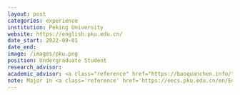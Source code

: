 ```yaml
---
layout: post
categories: experience
institution: Peking University
website: https://english.pku.edu.cn/
date_start: 2022-09-01
date_end: 
image: /images/pku.png
position: Undergraduate Student
research_advisor: 
academic_advisor: <a class="reference" href="https://baoquanchen.info/">Baoquan Chen</a>
note: Major in <a class='reference' href='https://eecs.pku.edu.cn/en/Education/Programs.htm'>Artificial Intelligence</a> in <a class="reference" href="https://zhi-class.ai/">Zhi Class</a>, an Honors Program.
---
```

